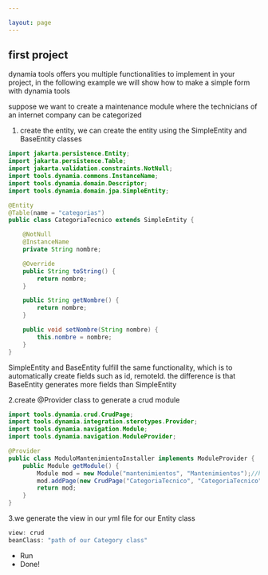 ```yaml
---

layout: page
---
```


## first project

dynamia tools offers you multiple functionalities to implement in your project, in the following example we will show how to make a simple form with dynamia tools

suppose we want to create a maintenance module where the technicians of an internet company can be categorized

1. create the entity, we can create the entity using the SimpleEntity and BaseEntity classes

```java
import jakarta.persistence.Entity;
import jakarta.persistence.Table;
import jakarta.validation.constraints.NotNull;
import tools.dynamia.commons.InstanceName;
import tools.dynamia.domain.Descriptor;
import tools.dynamia.domain.jpa.SimpleEntity;

@Entity
@Table(name = "categorias")
public class CategoriaTecnico extends SimpleEntity {

    @NotNull
    @InstanceName
    private String nombre;

    @Override
    public String toString() {
        return nombre;
    }

    public String getNombre() {
        return nombre;
    }

    public void setNombre(String nombre) {
        this.nombre = nombre;
    }
}
```

SimpleEntity and BaseEntity fulfill the same functionality, which is to automatically create fields such as id, remoteId. the difference is that BaseEntity generates more fields than SimpleEntity

2.create @Provider class to generate a crud module
```java
import tools.dynamia.crud.CrudPage;
import tools.dynamia.integration.sterotypes.Provider;
import tools.dynamia.navigation.Module;
import tools.dynamia.navigation.ModuleProvider;

@Provider
public class ModuloMantenimientoInstaller implements ModuleProvider {
    public Module getModule() {
        Module mod = new Module("mantenimientos", "Mantenimientos");//here the module is created
        mod.addPage(new CrudPage("CategoriaTecnico", "CategoriaTecnico", CategoriaTecnico.class));//here the crud page of our class is created
        return mod;
    }
}
```

3.we generate the view in our yml file for our Entity class
```java
view: crud
beanClass: "path of our Category class"
```
- Run
- Done!
